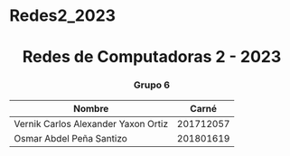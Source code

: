 # Redes2_2023

**<h1 align="center"> Redes de Computadoras 2 - 2023 </h1>**

**<h3 align="center">Grupo 6</h3>**

<div align="center">

| Nombre | Carné |
| ------ | ------ |
| Vernik  Carlos Alexander Yaxon Ortiz  | 201712057 |
| Osmar Abdel Peña Santizo  | 201801619 |

</div>